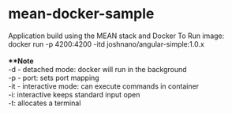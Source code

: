 # mean-docker-sample
Application build using the MEAN stack and Docker
To Run image: <br/>
docker run -p 4200:4200 -itd joshnano/angular-simple:1.0.x
<br/><br/>
<b>**Note</b> <br/>
-d - detached mode: docker will run in the background<br/>
-p - port: sets port mapping<br/>
-it - interactive mode: can execute commands in container<br/>
  -i: interactive keeps standard input open<br/>
  -t: allocates a terminal<br/>
